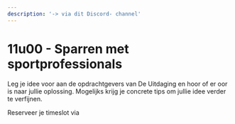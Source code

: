 ```yaml
---
description: '-> via dit Discord- channel'
---
```


# 11u00 - Sparren met sportprofessionals

Leg je idee voor aan de opdrachtgevers van De Uitdaging en hoor of er oor is naar jullie oplossing. Mogelijks krijg je concrete tips om jullie idee verder te verfijnen.

Reserveer je timeslot via 

